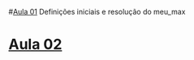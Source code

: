 #[Aula 01](youtube.com/watch?v=UvvFaNV68Xs&t=2748s) Definições iniciais e resolução do meu_max

# [Aula 02]()